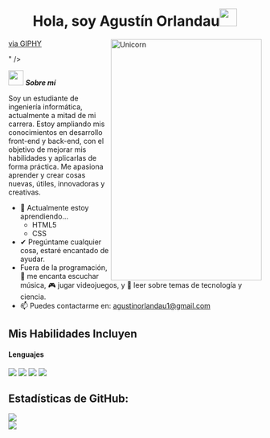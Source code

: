 <!DOCTYPE html>

<h1 align="center"><b>Hola, soy Agustín Orlandau</b><img src="https://media.giphy.com/media/hvRJCLFzcasrR4ia7z/giphy.gif" width="35"></h1>
<!--  -->
<img align="right" width=300px alt="Unicorn" src="<iframe src="https://giphy.com/embed/hWhzyAxIu6rVS5AKbP" width="480" height="480" style="" frameBorder="0" class="giphy-embed" allowFullScreen></iframe><p><a href="https://giphy.com/gifs/tecnologia-robo-idealti-hWhzyAxIu6rVS5AKbP">via GIPHY</a></p>
" />

<img src="https://media.giphy.com/media/ObNTw8Uzwy6KQ/giphy.gif" width="30px">&nbsp;***Sobre mí***

Soy un estudiante de ingeniería informática, actualmente a mitad de mi carrera. Estoy ampliando mis conocimientos en desarrollo front-end y back-end, con el objetivo de mejorar mis habilidades y aplicarlas de forma práctica. Me apasiona aprender y crear cosas nuevas, útiles, innovadoras y creativas.


- 🌱 Actualmente estoy aprendiendo...  
  - HTML5  
  - CSS  
- ✔ Pregúntame cualquier cosa, estaré encantado de ayudar.  
- Fuera de la programación, 🎵 me encanta escuchar música, 🎮 jugar videojuegos, y 📖 leer sobre temas de tecnología y ciencia.  
- 📫 Puedes contactarme en: <a href="agustinorlandau1@gmail.com">agustinorlandau1@gmail.com</a>
## Mis Habilidades Incluyen

<h4> Lenguajes </h4>
<span> 
  <img src="https://img.shields.io/badge/HTML5-E34F26?style=for-the-badge&logo=html5&logoColor=white">
  <img src="https://img.shields.io/badge/CSS3-1572B6?style=for-the-badge&logo=css3&logoColor=white">
  <img src="https://img.shields.io/badge/Java-ED8B00?style=for-the-badge&logo=java&logoColor=white">
  <img src="https://img.shields.io/badge/python-3670A0?style=for-the-badge&logo=python&logoColor=ffdd54">
</span>

<h2>Estadísticas de GitHub:</h2> 

[![](https://github-readme-stats.vercel.app/api?username=agustinorlandau1&show_icons=true&theme=tokyonight&hide_border=true&locale=en)](https://github.com/agustinorlandau1)  
[![](https://github-readme-streak-stats.herokuapp.com/?user=agustinorlandau1&theme=material-palenight)](https://github.com/agustinorlandau1)
